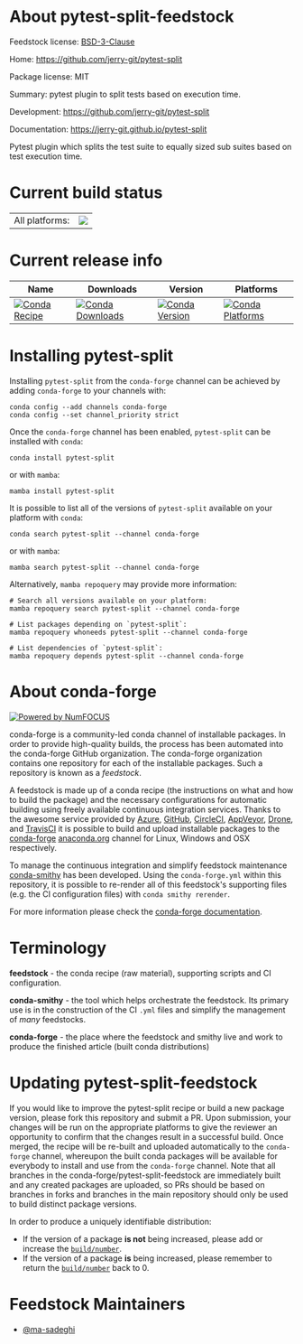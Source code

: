 About pytest-split-feedstock
============================

Feedstock license: [BSD-3-Clause](https://github.com/conda-forge/pytest-split-feedstock/blob/main/LICENSE.txt)

Home: https://github.com/jerry-git/pytest-split

Package license: MIT

Summary: pytest plugin to split tests based on execution time.

Development: https://github.com/jerry-git/pytest-split

Documentation: https://jerry-git.github.io/pytest-split

Pytest plugin which splits the test suite to equally sized sub suites based on test execution time.

Current build status
====================


<table><tr><td>All platforms:</td>
    <td>
      <a href="https://dev.azure.com/conda-forge/feedstock-builds/_build/latest?definitionId=12410&branchName=main">
        <img src="https://dev.azure.com/conda-forge/feedstock-builds/_apis/build/status/pytest-split-feedstock?branchName=main">
      </a>
    </td>
  </tr>
</table>

Current release info
====================

| Name | Downloads | Version | Platforms |
| --- | --- | --- | --- |
| [![Conda Recipe](https://img.shields.io/badge/recipe-pytest--split-green.svg)](https://anaconda.org/conda-forge/pytest-split) | [![Conda Downloads](https://img.shields.io/conda/dn/conda-forge/pytest-split.svg)](https://anaconda.org/conda-forge/pytest-split) | [![Conda Version](https://img.shields.io/conda/vn/conda-forge/pytest-split.svg)](https://anaconda.org/conda-forge/pytest-split) | [![Conda Platforms](https://img.shields.io/conda/pn/conda-forge/pytest-split.svg)](https://anaconda.org/conda-forge/pytest-split) |

Installing pytest-split
=======================

Installing `pytest-split` from the `conda-forge` channel can be achieved by adding `conda-forge` to your channels with:

```
conda config --add channels conda-forge
conda config --set channel_priority strict
```

Once the `conda-forge` channel has been enabled, `pytest-split` can be installed with `conda`:

```
conda install pytest-split
```

or with `mamba`:

```
mamba install pytest-split
```

It is possible to list all of the versions of `pytest-split` available on your platform with `conda`:

```
conda search pytest-split --channel conda-forge
```

or with `mamba`:

```
mamba search pytest-split --channel conda-forge
```

Alternatively, `mamba repoquery` may provide more information:

```
# Search all versions available on your platform:
mamba repoquery search pytest-split --channel conda-forge

# List packages depending on `pytest-split`:
mamba repoquery whoneeds pytest-split --channel conda-forge

# List dependencies of `pytest-split`:
mamba repoquery depends pytest-split --channel conda-forge
```


About conda-forge
=================

[![Powered by
NumFOCUS](https://img.shields.io/badge/powered%20by-NumFOCUS-orange.svg?style=flat&colorA=E1523D&colorB=007D8A)](https://numfocus.org)

conda-forge is a community-led conda channel of installable packages.
In order to provide high-quality builds, the process has been automated into the
conda-forge GitHub organization. The conda-forge organization contains one repository
for each of the installable packages. Such a repository is known as a *feedstock*.

A feedstock is made up of a conda recipe (the instructions on what and how to build
the package) and the necessary configurations for automatic building using freely
available continuous integration services. Thanks to the awesome service provided by
[Azure](https://azure.microsoft.com/en-us/services/devops/), [GitHub](https://github.com/),
[CircleCI](https://circleci.com/), [AppVeyor](https://www.appveyor.com/),
[Drone](https://cloud.drone.io/welcome), and [TravisCI](https://travis-ci.com/)
it is possible to build and upload installable packages to the
[conda-forge](https://anaconda.org/conda-forge) [anaconda.org](https://anaconda.org/)
channel for Linux, Windows and OSX respectively.

To manage the continuous integration and simplify feedstock maintenance
[conda-smithy](https://github.com/conda-forge/conda-smithy) has been developed.
Using the ``conda-forge.yml`` within this repository, it is possible to re-render all of
this feedstock's supporting files (e.g. the CI configuration files) with ``conda smithy rerender``.

For more information please check the [conda-forge documentation](https://conda-forge.org/docs/).

Terminology
===========

**feedstock** - the conda recipe (raw material), supporting scripts and CI configuration.

**conda-smithy** - the tool which helps orchestrate the feedstock.
                   Its primary use is in the construction of the CI ``.yml`` files
                   and simplify the management of *many* feedstocks.

**conda-forge** - the place where the feedstock and smithy live and work to
                  produce the finished article (built conda distributions)


Updating pytest-split-feedstock
===============================

If you would like to improve the pytest-split recipe or build a new
package version, please fork this repository and submit a PR. Upon submission,
your changes will be run on the appropriate platforms to give the reviewer an
opportunity to confirm that the changes result in a successful build. Once
merged, the recipe will be re-built and uploaded automatically to the
`conda-forge` channel, whereupon the built conda packages will be available for
everybody to install and use from the `conda-forge` channel.
Note that all branches in the conda-forge/pytest-split-feedstock are
immediately built and any created packages are uploaded, so PRs should be based
on branches in forks and branches in the main repository should only be used to
build distinct package versions.

In order to produce a uniquely identifiable distribution:
 * If the version of a package **is not** being increased, please add or increase
   the [``build/number``](https://docs.conda.io/projects/conda-build/en/latest/resources/define-metadata.html#build-number-and-string).
 * If the version of a package **is** being increased, please remember to return
   the [``build/number``](https://docs.conda.io/projects/conda-build/en/latest/resources/define-metadata.html#build-number-and-string)
   back to 0.

Feedstock Maintainers
=====================

* [@ma-sadeghi](https://github.com/ma-sadeghi/)

